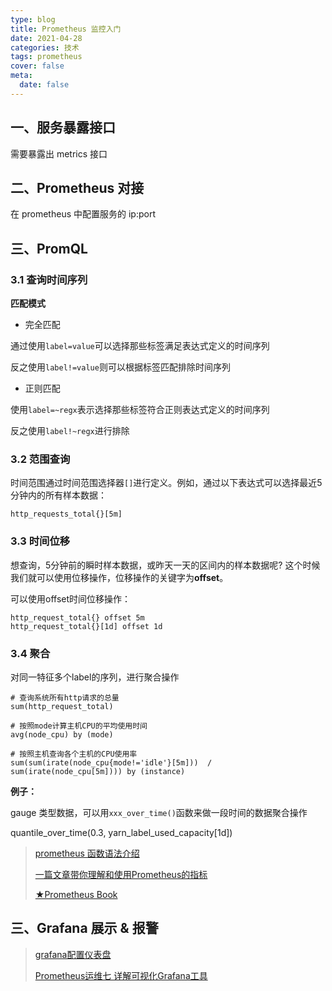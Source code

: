 ```yaml
---
type: blog
title: Prometheus 监控入门
date: 2021-04-28
categories: 技术
tags: prometheus
cover: false
meta:
  date: false
---
```






<!-- more -->

## 一、服务暴露接口

需要暴露出 metrics 接口



## 二、Prometheus 对接

在 prometheus 中配置服务的 ip:port



## 三、PromQL

### 3.1 查询时间序列

**匹配模式**

- 完全匹配

通过使用`label=value`可以选择那些标签满足表达式定义的时间序列

反之使用`label!=value`则可以根据标签匹配排除时间序列

- 正则匹配

使用`label=~regx`表示选择那些标签符合正则表达式定义的时间序列

反之使用`label!~regx`进行排除

### 3.2 范围查询

时间范围通过时间范围选择器`[]`进行定义。例如，通过以下表达式可以选择最近5分钟内的所有样本数据：

```
http_requests_total{}[5m]
```

### 3.3 时间位移

想查询，5分钟前的瞬时样本数据，或昨天一天的区间内的样本数据呢? 这个时候我们就可以使用位移操作，位移操作的关键字为**offset**。

可以使用offset时间位移操作：

```
http_request_total{} offset 5m
http_request_total{}[1d] offset 1d
```

### 3.4 聚合

对同一特征多个label的序列，进行聚合操作

```
# 查询系统所有http请求的总量
sum(http_request_total)

# 按照mode计算主机CPU的平均使用时间
avg(node_cpu) by (mode)

# 按照主机查询各个主机的CPU使用率
sum(sum(irate(node_cpu{mode!='idle'}[5m]))  / sum(irate(node_cpu[5m]))) by (instance)
```





**例子：**

gauge 类型数据，可以用`xxx_over_time()`函数来做一段时间的数据聚合操作

quantile_over_time(0.3, yarn_label_used_capacity[1d])



> [prometheus 函数语法介绍](https://prometheus.io/docs/prometheus/latest/querying/functions/)
>
> [一篇文章带你理解和使用Prometheus的指标](https://frezc.github.io/2019/08/03/prometheus-metrics/)
>
> [★Prometheus Book](https://yunlzheng.gitbook.io/prometheus-book/)
>
> 



## 三、Grafana 展示 & 报警

> [grafana配置仪表盘](https://blog.csdn.net/qingwufeiyangxz/article/details/108659681)
>
> [Prometheus运维七 详解可视化Grafana工具](https://blog.csdn.net/ZhanBiaoChina/article/details/107048324)